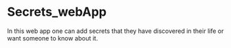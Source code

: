 # Secrets_webApp
In this web app one can add secrets that they have discovered in their life or want someone to know about it.
